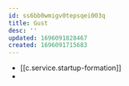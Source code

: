 ```yaml
---
id: ss6bb0wmigv0tepsqei003q
title: Gust
desc: ''
updated: 1696091828467
created: 1696091715683
---
```


- [[c.service.startup-formation]]
- 